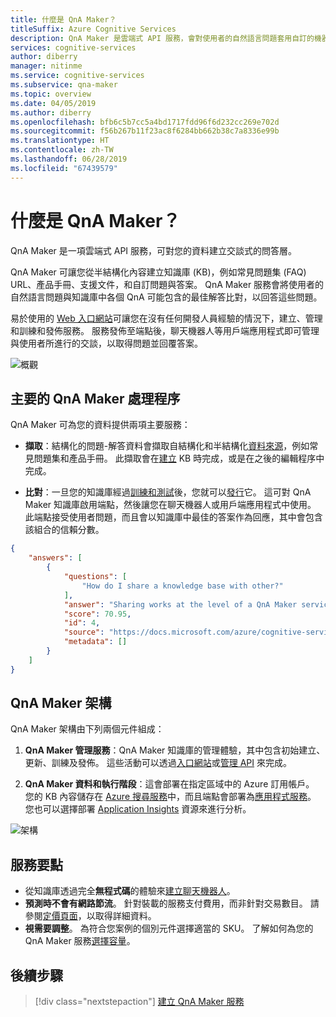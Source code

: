 ```yaml
---
title: 什麼是 QnA Maker？
titleSuffix: Azure Cognitive Services
description: QnA Maker 是雲端式 API 服務，會對使用者的自然語言問題套用自訂的機器學習智慧以提供最佳解答。
services: cognitive-services
author: diberry
manager: nitinme
ms.service: cognitive-services
ms.subservice: qna-maker
ms.topic: overview
ms.date: 04/05/2019
ms.author: diberry
ms.openlocfilehash: bfb6c5b7cc5a4bd1717fdd96f6d232cc269e702d
ms.sourcegitcommit: f56b267b11f23ac8f6284bb662b38c7a8336e99b
ms.translationtype: HT
ms.contentlocale: zh-TW
ms.lasthandoff: 06/28/2019
ms.locfileid: "67439579"
---
```

# <a name="what-is-qna-maker"></a>什麼是 QnA Maker？

QnA Maker 是一項雲端式 API 服務，可對您的資料建立交談式的問答層。 

QnA Maker 可讓您從半結構化內容建立知識庫 (KB)，例如常見問題集 (FAQ) URL、產品手冊、支援文件，和自訂問題與答案。 QnA Maker 服務會將使用者的自然語言問題與知識庫中各個 QnA 可能包含的最佳解答比對，以回答這些問題。

易於使用的 [Web 入口網站](https://qnamaker.ai)可讓您在沒有任何開發人員經驗的情況下，建立、管理和訓練和發佈服務。 服務發佈至端點後，聊天機器人等用戶端應用程式即可管理與使用者所進行的交談，以取得問題並回覆答案。 

![概觀](../media/qnamaker-overview-learnabout/overview.png)

## <a name="key-qna-maker-processes"></a>主要的 QnA Maker 處理程序

QnA Maker 可為您的資料提供兩項主要服務：

* **擷取**：結構化的問題-解答資料會擷取自結構化和半結構化[資料來源](../Concepts/data-sources-supported.md)，例如常見問題集和產品手冊。 此擷取會在[建立](https://aka.ms/qnamaker-docs-createkb) KB 時完成，或是在之後的編輯程序中完成。

* **比對**：一旦您的知識庫經過[訓練和測試](https://aka.ms/qnamaker-docs-trainkb)後，您就可以[發行](https://aka.ms/qnamaker-docs-publishkb)它。 這可對 QnA Maker 知識庫啟用端點，然後讓您在聊天機器人或用戶端應用程式中使用。 此端點接受使用者問題，而且會以知識庫中最佳的答案作為回應，其中會包含該組合的信賴分數。

```JSON
{
    "answers": [
        {
            "questions": [
                "How do I share a knowledge base with other?"
            ],
            "answer": "Sharing works at the level of a QnA Maker service, i.e. all knowledge bases in the services will be shared. Read [here](https://docs.microsoft.com/azure/cognitive-services/qnamaker/how-to/collaborate-knowledge-base)how to collaborate on a knowledge base.",
            "score": 70.95,
            "id": 4,
            "source": "https://docs.microsoft.com/azure/cognitive-services/qnamaker/faqs",
            "metadata": []
        }
    ]
}

```

## <a name="qna-maker-architecture"></a>QnA Maker 架構

QnA Maker 架構由下列兩個元件組成：

1. **QnA Maker 管理服務**：QnA Maker 知識庫的管理體驗，其中包含初始建立、更新、訓練及發佈。 這些活動可以透過[入口網站](https://qnamaker.ai)或[管理 API](https://go.microsoft.com/fwlink/?linkid=2092179) 來完成。 

2. **QnA Maker 資料和執行階段**：這會部署在指定區域中的 Azure 訂用帳戶。 您的 KB 內容儲存在 [Azure 搜尋服務](https://azure.microsoft.com/services/search/)中，而且端點會部署為[應用程式服務](https://azure.microsoft.com/services/app-service/)。 您也可以選擇部署 [Application Insights](https://azure.microsoft.com/services/application-insights/) 資源來進行分析。

![架構](../media/qnamaker-overview-learnabout/architecture.png)


## <a name="service-highlights"></a>服務要點

- 從知識庫透過完全**無程式碼**的體驗來[建立聊天機器人](../Quickstarts/create-publish-knowledge-base.md#create-a-bot)。
- **預測時不會有網路節流**。 針對裝載的服務支付費用，而非針對交易數目。 請參閱[定價頁面](https://aka.ms/qnamaker-docs-pricing)，以取得詳細資料。
- **視需要調整**。 為符合您案例的個別元件選擇適當的 SKU。 了解如何為您的 QnA Maker 服務[選擇容量](https://aka.ms/qnamaker-docs-capacity)。


## <a name="next-steps"></a>後續步驟

> [!div class="nextstepaction"]
> [建立 QnA Maker 服務](../how-to/set-up-qnamaker-service-azure.md)
